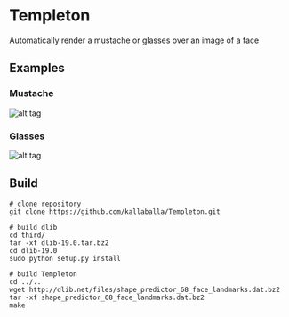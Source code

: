 # Templeton
Automatically render a mustache or glasses over an image of a face

## Examples

### Mustache
![alt tag](https://raw.githubusercontent.com/kallaballa/Templeton/master/img/hillary_mustache.png)
### Glasses
![alt tag](https://raw.githubusercontent.com/kallaballa/Templeton/master/img/hillary_glasses.png)

## Build

    # clone repository
    git clone https://github.com/kallaballa/Templeton.git
    
    # build dlib
    cd third/
    tar -xf dlib-19.0.tar.bz2
    cd dlib-19.0
    sudo python setup.py install
    
    # build Templeton
    cd ../..
    wget http://dlib.net/files/shape_predictor_68_face_landmarks.dat.bz2
    tar -xf shape_predictor_68_face_landmarks.dat.bz2
    make
    

